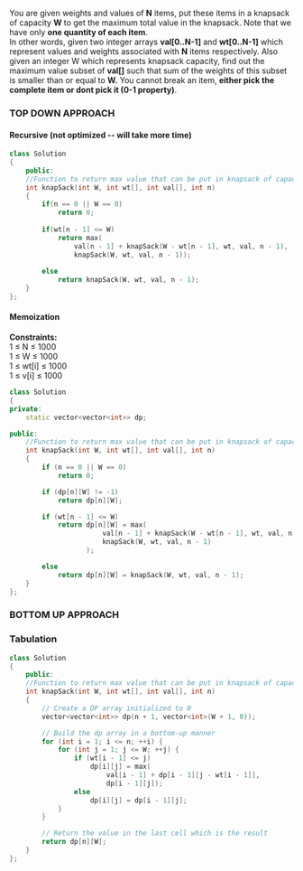 
You are given weights and values of **N** items, put these items in a knapsack of capacity **W** to get the maximum total value in the knapsack. Note that we have only **one quantity of each item**.  
In other words, given two integer arrays **val[0..N-1]** and **wt[0..N-1]** which represent values and weights associated with **N** items respectively. Also given an integer W which represents knapsack capacity, find out the maximum value subset of **val[]** such that sum of the weights of this subset is smaller than or equal to **W.** You cannot break an item, **either pick the complete item or dont pick it (0-1 property)**.

### TOP DOWN APPROACH
#### Recursive (not optimized -- will take more time) 

```cpp
class Solution
{
    public:
    //Function to return max value that can be put in knapsack of capacity W.
    int knapSack(int W, int wt[], int val[], int n) 
    {
        if(n == 0 || W == 0)
            return 0;
            
        if(wt[n - 1] <= W)
            return max(
                val[n - 1] + knapSack(W - wt[n - 1], wt, val, n - 1),
                knapSack(W, wt, val, n - 1));
            
        else
            return knapSack(W, wt, val, n - 1);
    }
};
```

#### Memoization
**Constraints:**  
1 ≤ N ≤ 1000  
1 ≤ W ≤ 1000  
1 ≤ wt[i] ≤ 1000  
1 ≤ v[i] ≤ 1000
```cpp
class Solution
{
private:
    static vector<vector<int>> dp;

public:
    //Function to return max value that can be put in knapsack of capacity W.
    int knapSack(int W, int wt[], int val[], int n)
    {
        if (n == 0 || W == 0)
            return 0;

        if (dp[n][W] != -1)
            return dp[n][W];

        if (wt[n - 1] <= W)
            return dp[n][W] = max(
                       val[n - 1] + knapSack(W - wt[n - 1], wt, val, n - 1),
                       knapSack(W, wt, val, n - 1)
                   );

        else
            return dp[n][W] = knapSack(W, wt, val, n - 1);
    }
};
```


### BOTTOM UP APPROACH
### Tabulation

```cpp
class Solution
{
    public:
    //Function to return max value that can be put in knapsack of capacity W.
    int knapSack(int W, int wt[], int val[], int n) 
    {
        // Create a DP array initialized to 0
        vector<vector<int>> dp(n + 1, vector<int>(W + 1, 0));

        // Build the dp array in a bottom-up manner
        for (int i = 1; i <= n; ++i) {
            for (int j = 1; j <= W; ++j) {
                if (wt[i - 1] <= j)
                    dp[i][j] = max(
	                    val[i - 1] + dp[i - 1][j - wt[i - 1]], 
	                    dp[i - 1][j]);
                else
                    dp[i][j] = dp[i - 1][j];
            }
        }

        // Return the value in the last cell which is the result
        return dp[n][W];
    }
};
```
